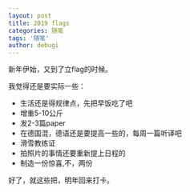 ```yaml
---
layout: post
title: 2019 flags
categories: 随笔
tags: '随笔'
author: debugi
---
```


新年伊始，又到了立flag的时候。  

我觉得还是要实际一些：  
- 生活还是得规律点，先把早饭吃了吧
- 增重5-10公斤
- 发2-3篇paper
- 在德国混，德语还是要提高一些的，每周一篇听译吧
- 滑雪教练证
- 拍照片的事情还要重新提上日程的
- 制造一份惊喜,不，两份

好了，就这些把，明年回来打卡。


